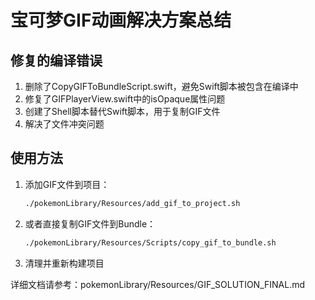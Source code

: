 # 宝可梦GIF动画解决方案总结

## 修复的编译错误

1. 删除了CopyGIFToBundleScript.swift，避免Swift脚本被包含在编译中
2. 修复了GIFPlayerView.swift中的isOpaque属性问题
3. 创建了Shell脚本替代Swift脚本，用于复制GIF文件
4. 解决了文件冲突问题

## 使用方法

1. 添加GIF文件到项目：
   ```bash
   ./pokemonLibrary/Resources/add_gif_to_project.sh
   ```

2. 或者直接复制GIF文件到Bundle：
   ```bash
   ./pokemonLibrary/Resources/Scripts/copy_gif_to_bundle.sh
   ```

3. 清理并重新构建项目

详细文档请参考：pokemonLibrary/Resources/GIF_SOLUTION_FINAL.md
